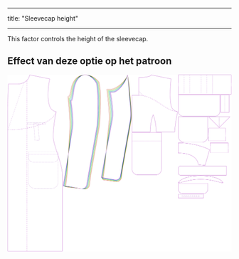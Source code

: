 - - -
title: "Sleevecap height"
- - -

This factor controls the height of the sleevecap.

## Effect van deze optie op het patroon

![This image shows the effect of this option by superimposing several variants that have a different value for this option](carlton_sleevecapheight_sample.svg "Effect of this option on the pattern")
